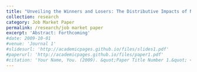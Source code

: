 ```yaml
---
title: "Unveiling the Winners and Losers: The Distributive Impacts of Net Metering Policies"
collection: research
category: Job Market Paper
permalink: /research/job market paper
excerpt: 'Abstract: Forthcoming'
#date: 2009-10-01
#venue: 'Journal 1'
#slidesurl: 'http://academicpages.github.io/files/slides1.pdf'
#paperurl: 'http://academicpages.github.io/files/paper1.pdf'
#citation: 'Your Name, You. (2009). &quot;Paper Title Number 1.&quot; <i>Journal 1</i>. 1(1).'
---
```


